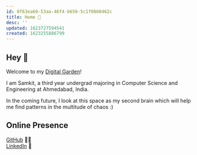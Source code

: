 ```yaml
---
id: 0f63ea60-53aa-46f4-b656-5c1f0860462c
title: Home 🏡
desc: ''
updated: 1623727594541
created: 1623255886799
---
```

## Hey 👋
Welcome to my [Digital Garden](https://joelhooks.com/digital-garden "What is a Digital Garden?")!

I am Samkit, a third year undergrad majoring in Computer Science and Engineering at Ahmedabad, India.

In the coming future, I look at this space as my second brain which will help me find patterns in the multitude of chaos :)

## Online Presence
[GitHub](https://github.com/samkitk) 👨‍💻  
[LinkedIn](https://linkedin.com/in/samkitk) 🤵 
